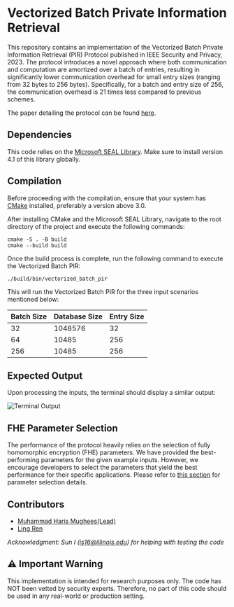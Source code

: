 # Vectorized Batch Private Information Retrieval

This repository contains an implementation of the Vectorized Batch Private Information Retrieval (PIR) Protocol published in IEEE Security and Privacy, 2023. The protocol introduces a novel approach where both communication and computation are amortized over a batch of entries, resulting in significantly lower communication overhead for small entry sizes (ranging from 32 bytes to 256 bytes). Specifically, for a batch and entry size of 256, the communication overhead is 21 times less compared to previous schemes.

The paper detailing the protocol can be found [here](https://ia.cr/2022/1262).

## Dependencies

This code relies on the [Microsoft SEAL Library](https://github.com/Microsoft/SEAL#citing-microsoft-seal). Make sure to install version 4.1 of this library globally.

## Compilation

Before proceeding with the compilation, ensure that your system has [CMake](https://cmake.org) installed, preferably a version above 3.0.

After installing CMake and the Microsoft SEAL Library, navigate to the root directory of the project and execute the following commands:

```
cmake -S . -B build
cmake --build build
```

Once the build process is complete, run the following command to execute the Vectorized Batch PIR:

```
./build/bin/vectorized_batch_pir
```

This will run the Vectorized Batch PIR for the three input scenarios mentioned below:

| Batch Size | Database Size | Entry Size |
|------------|---------------|------------|
| 32         | 1048576       | 32         |
| 64         | 10485         | 256        |
| 256        | 10485         | 256        |

## Expected Output

Upon processing the inputs, the terminal should display a similar output:

![Terminal Output](https://github.com/mhmughees/vectorized_batchpir/assets/6435443/5112f7e3-2087-4223-88f1-4abf2037357d)


## FHE Parameter Selection

The performance of the protocol heavily relies on the selection of fully homomorphic encryption (FHE) parameters. We have provided the best-performing parameters for the given example inputs. However, we encourage developers to select the parameters that yield the best performance for their specific applications. Please refer to [this section](https://github.com/mhmughees/vectorized_batchpir/blob/370780f0bd58a99f18dda60e6fb2cde5c2e815f4/src/utils.h#L108) for parameter selection details.

## Contributors
 - [Muhammad Haris Mughees(Lead)](https://mhmughees.github.io)
 - [Ling Ren](https://sites.google.com/view/renling)

*Acknowledgment: Sun I (is16@illinois.edu) for helping with testing the code*

## ⚠️ Important Warning

This implementation is intended for research purposes only. The code has NOT been vetted by security experts. Therefore, no part of this code should be used in any real-world or production setting.
